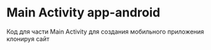 # Main Activity app-android
Код для части Main Activity для создания мобильного приложения клонируя сайт

